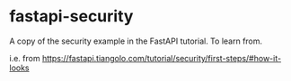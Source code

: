 # fastapi-security

A copy of the security example in the FastAPI tutorial. To learn from.

i.e. from
https://fastapi.tiangolo.com/tutorial/security/first-steps/#how-it-looks
